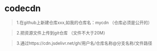# codecdn

>1.在github上新建仓库xxx,如我的仓库名：mycdn （仓库必须是公开的）

>2.把资源文件上传到git仓库 （文件不大于20M）

>3.通过https://cdn.jsdelivr.net/gh/用户名/仓库名称@分支名称/文件路径
